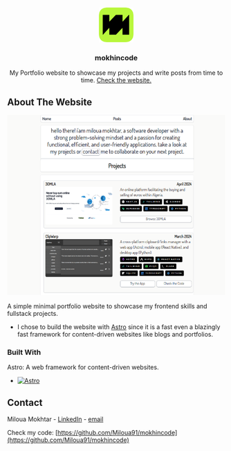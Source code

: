 <!-- PROJECT LOGO -->
<br />
<div align="center">
  <a href="https://mokhincode.com">
    <img src="./public/icon.png" alt="Logo" width="80" height="80">
  </a>

  <h3 align="center">mokhincode</h3>

  <p align="center">
    My Portfolio website to showcase my projects and write posts from time to time.
    <a href="https://mokhincode.com">Check the website.</a>
  </p>
</div>

<!-- ABOUT THE PROJECT -->
## About The Website

[![Product Name Screen Shot][product-screenshot]](https://mokhincode.com)

A simple minimal portfolio website to showcase my frontend skills and fullstack projects.

 * I chose to build the website with [Astro](https://astro.build) since it is a fast even a blazingly fast framework for content-driven websites like blogs and portfolios. 

### Built With

Astro: A web framework for content-driven websites.<br/>

* [![Astro][Astro]][Astro-url]

<!-- CONTACT -->
## Contact

Miloua Mokhtar - [LinkedIn](https://www.linkedin.com/in/mokhtar-miloua/) - [email](miloua23@gmail.com)

Check my code: [https://github.com/Miloua91/mokhincode](https://github.com/Miloua91/mokhincode)

<!-- MARKDOWN LINKS & IMAGES -->
<!-- https://www.markdownguide.org/basic-syntax/#reference-style-links -->
[Astro]: https://img.shields.io/badge/astro-000000?style=for-the-badge&logo=astro
[Astro-url]: https://astro.build
[product-screenshot]: ./public/mokh.png
